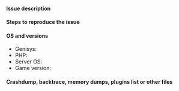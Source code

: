 <!--- READ THE FOLLOWING CAREFULLY BEFORE OPENING THIS TICKET.
- Any issues regarding outdated Genisys versions will be CLOSED. Make sure you can reproduce the issue on the latest build before submitting an issue.
- Make sure you are using a build from the MASTER branch. Issues relating to non-production builds will be closed.
- Any issues requesting updates to new versions of MCPE will be treated as spam. We do not need spamming with issues to know that there is a new version available.
- SEARCH EXISTING ISSUES before you open a new one. This INCLUDES searching OUR issue tracker AND Mojang's issue tracker at https://bugs.mojang.com/browse/MCPE. Duplicate issues will be treated as spam and dealt with accordingly.
- Issues not following this template will also be closed as spam. If you do not supply the information we ask for then your issue cannot be resolved.
- We DO NOT provide support for issues relating to 3rd-party mods or modded clients in any way, shape or form. Genisys is designed for vanilla MCPE/Win10 ONLY. Issues submitted relating to modded clients will be treated as spam and dealt with accordingly.
- Repeated spamming will result in a ban. You have been warned!
-->

#### Issue description
<!--- Write a short description about the issue -->

#### Steps to reproduce the issue
<!--- Help us find the problem by adding steps to reproduce the issue -->

#### OS and versions
<!---
Valid version must contain build number or git hash, "latest" is invalid. Use the 'version' command in Genisys.
If the version is invalid, the issue will be CLOSED
Game versions include Pocket Edition and Windows 10 Edition Beta
-->
* Genisys:
* PHP:
* Server OS:
* Game version: 

#### Crashdump, backtrace, memory dumps, plugins list or other files
<!--- Paste in the below block -->
```
```
